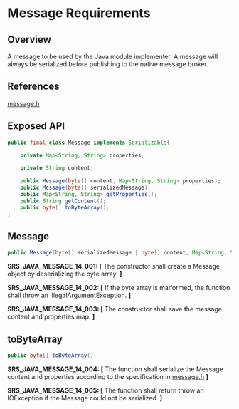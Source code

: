 # Message Requirements

## Overview

A message to be used by the Java module implementer. A message will always be serialized before publishing to the native message broker.

## References

[message.h](../../../../../../../../../core/devdoc/message_requirements.md)

## Exposed API
```java
public final class Message implements Serializable{

    private Map<String, String> properties;

    private String content;

    public Message(byte[] content, Map<String, String> properties);
    public Message(byte[] serializedMessage);
    public Map<String, String> getProperties();
    public String getContent();
    public byte[] toByteArray();
}
```

##  Message
```java
public Message(byte[] serializedMessage | byte[] content, Map<String, String> properties);
```
**SRS_JAVA_MESSAGE_14_001: [** The constructor shall create a Message object by deserializing the byte array. **]**

**SRS_JAVA_MESSAGE_14_002: [** If the byte array is malformed, the function shall throw an IllegalArgumentException. **]**

**SRS_JAVA_MESSAGE_14_003: [** The constructor shall save the message content and properties map. **]**

## toByteArray
```java
public byte[] toByteArray();
```
**SRS_JAVA_MESSAGE_14_004: [** The function shall serialize the Message content and properties according to the specification in [message.h](../../../../../../../../../core/devdoc/message_requirements.md) **]**

**SRS_JAVA_MESSAGE_14_005: [** The function shall return throw an IOException if the Message could not be serialized. **]**